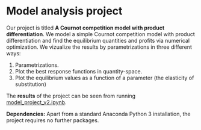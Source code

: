 # Model analysis project

Our project is titled **A Cournot competition model with product differentiation**.
We model a simple Cournot competition model with product differentiation and find the equilibrium quantities and profits via numerical optimization.
We vizualize the results by parametrizations in three different ways:
1. Parametrizations.
2. Plot the best response functions in quantity-space.
3. Plot the equilibrium values as a function of a parameter (the elasticity of substitution)

The **results** of the project can be seen from running [model_project_v2.ipynb](model_project_v2.ipynb).

**Dependencies:** Apart from a standard Anaconda Python 3 installation, the project requires no further packages.

